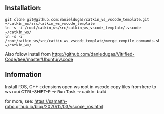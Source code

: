 ## Installation:

```
git clone git@github.com:danieldugas/catkin_ws_vscode_template.git ~/catkin_ws/src/catkin_ws_vscode_template
ln -s -i /root/catkin_ws/src/catkin_ws_vscode_template/.vscode ~/catkin_ws/
ln -s -i /root/catkin_ws/src/catkin_ws_vscode_template/merge_compile_commands.sh ~/catkin_ws/
```

Also follow install from https://github.com/danieldugas/Vitrified-Code/tree/master/Ubuntu/vscode

## Information

Install ROS, C++ extensions
open ws root in vscode
copy files from here to ws root
CTRL-SHIFT-P -> Run Task -> catkin: build

for more, see: https://samarth-robo.github.io/blog/2020/12/03/vscode_ros.html
